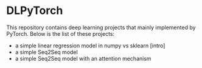 # DLPyTorch
This repository contains deep learning projects that mainly implemented by PyTorch. Below is the list of these projects:

* a simple linear regression model in numpy vs sklearn [intro]
* a simple Seq2Seq model
* a simple Seq2Seq model with an attention mechanism

